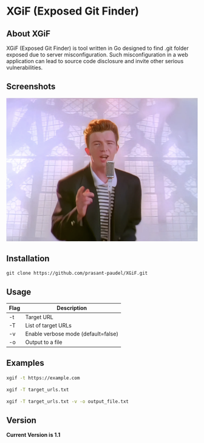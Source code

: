 # XGiF (Exposed Git Finder)
## About XGiF
XGiF (Exposed Git Finder) is tool written in Go designed to find .git folder exposed due to server misconfiguration. Such misconfiguration in a web application can lead to source code disclosure and invite other serious vulnerabilities.

## Screenshots
![XGiF](https://github.com/prasant-paudel/XGiF/raw/main/screenshot.png "XGiF Screenshot")

## Installation
```
git clone https://github.com/prasant-paudel/XGiF.git
```

## Usage
Flag | Description 
-----|-------------
-t | Target URL 
-T | List of target URLs
-v | Enable verbose mode (default=false)
-o | Output to a file

## Examples
```sh
xgif -t https://example.com
```
```sh
xgif -T target_urls.txt
```
```sh
xgif -T target_urls.txt -v -o output_file.txt
```


## Version
**Current Version is 1.1**
